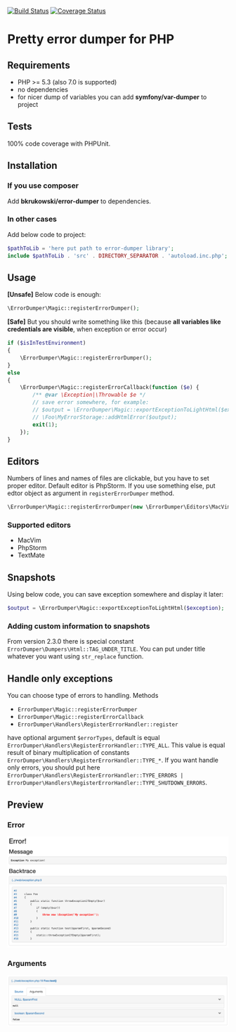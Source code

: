 [![Build Status](https://travis-ci.org/bkrukowski/error-dumper.svg?branch=master)](https://travis-ci.org/bkrukowski/error-dumper)
[![Coverage Status](https://coveralls.io/repos/bkrukowski/error-dumper/badge.svg?branch=master&service=github)](https://coveralls.io/github/bkrukowski/error-dumper?branch=master)

# Pretty error dumper for PHP

## Requirements

* PHP >= 5.3 (also 7.0 is supported)
* no dependencies
* for nicer dump of variables you can add **symfony/var-dumper** to project

## Tests

100% code coverage with PHPUnit.

## Installation

### If you use composer

Add **bkrukowski/error-dumper** to dependencies.

### In other cases

Add below code to project:

```php
$pathToLib = 'here put path to error-dumper library';
include $pathToLib . 'src' . DIRECTORY_SEPARATOR . 'autoload.inc.php';
```

## Usage

**[Unsafe]** Below code is enough:

```php
\ErrorDumper\Magic::registerErrorDumper();
```

**[Safe]** But you should write something like this (because **all variables like credentials are visible**, when exception or error occur)

```php
if ($isInTestEnvironment)
{
    \ErrorDumper\Magic::registerErrorDumper();
}
else
{
    \ErrorDumper\Magic::registerErrorCallback(function ($e) {
        /** @var \Exception|\Throwable $e */
        // save error somewhere, for example:
        // $output = \ErrorDumper\Magic::exportExceptionToLightHtml($exception);
        // \Foo\MyErrorStorage::addHtmlError($output);
        exit(1);
    });
}
```

## Editors

Numbers of lines and names of files are clickable, but you have to set proper editor. Default editor is PhpStorm. If you use something else, put edtor object as argument in `registerErrorDumper` method.

```php
\ErrorDumper\Magic::registerErrorDumper(new \ErrorDumper\Editors\MacVim());
```

### Supported editors

* MacVim
* PhpStorm
* TextMate

## Snapshots

Using below code, you can save exception somewhere and display it later:

```php
$output = \ErrorDumper\Magic::exportExceptionToLightHtml($exception);
```

### Adding custom information to snapshots

From version 2.3.0 there is special constant `ErrorDumper\Dumpers\Html::TAG_UNDER_TITLE`. You can put under title whatever you want using `str_replace` function.

## Handle only exceptions

You can choose type of errors to handling. Methods

* `ErrorDumper\Magic::registerErrorDumper`
* `ErrorDumper\Magic::registerErrorCallback`
* `ErrorDumper\Handlers\RegisterErrorHandler::register`

have optional argument `$errorTypes`, default is equal `ErrorDumper\Handlers\RegisterErrorHandler::TYPE_ALL`.
This value is equal result of binary multiplication of constants `ErrorDumper\Handlers\RegisterErrorHandler::TYPE_*`.
If you want handle only errors, you should put here `ErrorDumper\Handlers\RegisterErrorHandler::TYPE_ERRORS | ErrorDumper\Handlers\RegisterErrorHandler::TYPE_SHUTDOWN_ERRORS`.

## Preview

### Error

![Preview exception](resources/img/preview-exception.png)

### Arguments

![Preview arguments](resources/img/preview-arguments.png)
